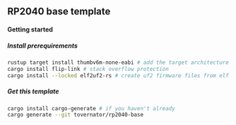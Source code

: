 ## RP2040 base template

#### Getting started

##### Install prerequirements

```bash
rustup target install thumbv6m-none-eabi # add the target architecture for RP2040
cargo install flip-link # stack overflow protection
cargo install --locked elf2uf2-rs # create uf2 firmware files from elf binaries.
```

##### Get this template

```bash
cargo install cargo-generate # if you haven't already
cargo generate --git tovernator/rp2040-base
```

